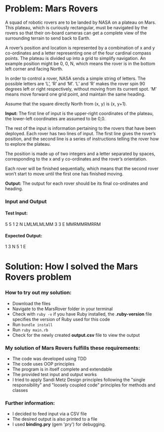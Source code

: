 
# Problem: Mars Rovers

A squad of robotic rovers are to be landed by NASA on a plateau on Mars. This plateau, which is curiously rectangular, must be navigated by the rovers so that their on-board cameras can get a complete view of the surrounding terrain to send back to Earth.

A rover’s position and location is represented by a combination of x and y co-ordinates and a letter representing one of the four cardinal compass points. The plateau is divided up into a grid to simplify navigation. An example position might be 0, 0, N, which means the rover is in the bottom left corner and facing North.

In order to control a rover, NASA sends a simple string of letters. The possible letters are ‘L’, ‘R’ and ‘M’. ‘L’ and ‘R’ makes the rover spin 90 degrees left or right respectively, without moving from its current spot. ‘M’ means move forward one grid point, and maintain the same heading.

Assume that the square directly North from (x, y) is (x, y+1).

**Input:** The first line of input is the upper-right coordinates of the plateau, the lower-left coordinates are assumed to be 0,0.

The rest of the input is information pertaining to the rovers that have been deployed. Each rover has two lines of input. The first line gives the rover’s position, and the second line is a series of instructions telling the rover how to explore the plateau.

The position is made up of two integers and a letter separated by spaces, corresponding to the x and y co-ordinates and the rover’s orientation.

Each rover will be finished sequentially, which means that the second rover won’t start to move until the first one has finished moving.

**Output:** The output for each rover should be its final co-ordinates and heading.

### Input and Output

#### Test Input:
5 5
1 2 N
LMLMLMLMM
3 3 E
MMRMMRMRRM

#### Expected Output:
1 3 N
5 1 E


# Solution: How I solved the Mars Rovers problem


### How to try out my solution:

* Download the files
* Navigate to the MarsRover folder in your terminal
* Check with `ruby -v` if you have Ruby installed, the **.ruby-version** file specifies the version of Ruby used for this code
* Run `bundle install`
* Run `ruby main.rb`
* Check for the newly created **output.csv** file to view the output


### My solution of Mars Rovers fulfills these requirements:

* The code was developed using TDD
* The code uses OOP principles
* The program is in itself complete and extendable
* The provided test input and output works
* I tried to apply Sandi Metz Design principles following the "single responsibility" and "loosely coupled code" principles for methods and classes


### Further information:

* I decided to feed input via a CSV file
* The desired output is also printed to a file
* I used **binding.pry** (gem 'pry') for debugging.


